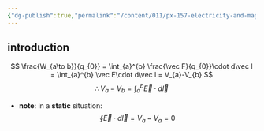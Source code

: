 ```yaml
---
{"dg-publish":true,"permalink":"/content/011/px-157-electricity-and-magnetism/px-157-b-electric-fields/ii-potentials/px-157-b8a-calculating-potentials/","noteIcon":"1","created":"2025-08-27T13:14:04.831+01:00","updated":"2024-11-26T20:08:27.000+00:00"}
---
```


## introduction
$$
\frac{W_{a\to b}}{q_{0}} = \int_{a}^{b} \frac{\vec F}{q_{0}}\cdot d\vec l = \int_{a}^{b} \vec E\cdot d\vec l = V_{a}-V_{b}
$$
$$
\therefore V_{a}-V_{b} = \int_{a}^{b}\vec E \cdot d\vec l
$$
- **note**: in a **static** situation:$$\oint \vec E\cdot d\vec l = V_{a}-V_{a} = 0$$

